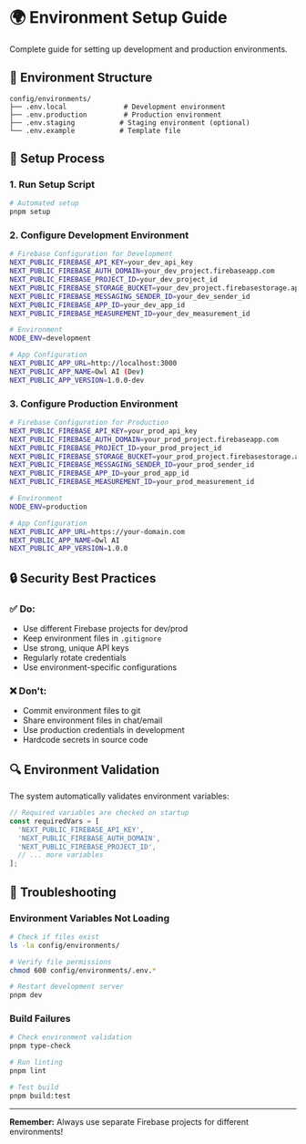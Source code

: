 # 🌍 Environment Setup Guide

Complete guide for setting up development and production environments.

## 📁 Environment Structure

```
config/environments/
├── .env.local              # Development environment
├── .env.production         # Production environment
├── .env.staging           # Staging environment (optional)
└── .env.example           # Template file
```

## 🔧 Setup Process

### 1. Run Setup Script

```bash
# Automated setup
pnpm setup
```

### 2. Configure Development Environment

```bash
# Firebase Configuration for Development
NEXT_PUBLIC_FIREBASE_API_KEY=your_dev_api_key
NEXT_PUBLIC_FIREBASE_AUTH_DOMAIN=your_dev_project.firebaseapp.com
NEXT_PUBLIC_FIREBASE_PROJECT_ID=your_dev_project_id
NEXT_PUBLIC_FIREBASE_STORAGE_BUCKET=your_dev_project.firebasestorage.app
NEXT_PUBLIC_FIREBASE_MESSAGING_SENDER_ID=your_dev_sender_id
NEXT_PUBLIC_FIREBASE_APP_ID=your_dev_app_id
NEXT_PUBLIC_FIREBASE_MEASUREMENT_ID=your_dev_measurement_id

# Environment
NODE_ENV=development

# App Configuration
NEXT_PUBLIC_APP_URL=http://localhost:3000
NEXT_PUBLIC_APP_NAME=Owl AI (Dev)
NEXT_PUBLIC_APP_VERSION=1.0.0-dev
```

### 3. Configure Production Environment

```bash
# Firebase Configuration for Production
NEXT_PUBLIC_FIREBASE_API_KEY=your_prod_api_key
NEXT_PUBLIC_FIREBASE_AUTH_DOMAIN=your_prod_project.firebaseapp.com
NEXT_PUBLIC_FIREBASE_PROJECT_ID=your_prod_project_id
NEXT_PUBLIC_FIREBASE_STORAGE_BUCKET=your_prod_project.firebasestorage.app
NEXT_PUBLIC_FIREBASE_MESSAGING_SENDER_ID=your_prod_sender_id
NEXT_PUBLIC_FIREBASE_APP_ID=your_prod_app_id
NEXT_PUBLIC_FIREBASE_MEASUREMENT_ID=your_prod_measurement_id

# Environment
NODE_ENV=production

# App Configuration
NEXT_PUBLIC_APP_URL=https://your-domain.com
NEXT_PUBLIC_APP_NAME=Owl AI
NEXT_PUBLIC_APP_VERSION=1.0.0
```

## 🔒 Security Best Practices

### ✅ Do:

- Use different Firebase projects for dev/prod
- Keep environment files in `.gitignore`
- Use strong, unique API keys
- Regularly rotate credentials
- Use environment-specific configurations

### ❌ Don't:

- Commit environment files to git
- Share environment files in chat/email
- Use production credentials in development
- Hardcode secrets in source code

## 🔍 Environment Validation

The system automatically validates environment variables:

```typescript
// Required variables are checked on startup
const requiredVars = [
  'NEXT_PUBLIC_FIREBASE_API_KEY',
  'NEXT_PUBLIC_FIREBASE_AUTH_DOMAIN',
  'NEXT_PUBLIC_FIREBASE_PROJECT_ID',
  // ... more variables
];
```

## 🐛 Troubleshooting

### Environment Variables Not Loading

```bash
# Check if files exist
ls -la config/environments/

# Verify file permissions
chmod 600 config/environments/.env.*

# Restart development server
pnpm dev
```

### Build Failures

```bash
# Check environment validation
pnpm type-check

# Run linting
pnpm lint

# Test build
pnpm build:test
```

---

**Remember:** Always use separate Firebase projects for different environments!
